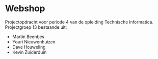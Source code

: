 Webshop
=======

Projectopdracht voor periode 4 van de opleiding Technische Informatica. Projectgroep 13 bestaande uit:
- Martin Beentjes
- Youri Nieuwenhuizen
- Dave Houweling
- Kevin Zuiderduin
